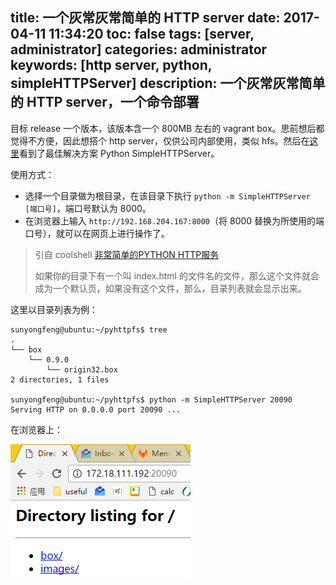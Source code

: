 title: 一个灰常灰常简单的 HTTP server
date: 2017-04-11 11:34:20
toc: false
tags: [server, administrator]
categories: administrator
keywords: [http server, python, simpleHTTPServer]
description: 一个灰常灰常简单的 HTTP server，一个命令部署
---

目标 release 一个版本，该版本含一个 800MB 左右的 vagrant box。思前想后都觉得不方便，因此想搭个 http server，仅供公司内部使用，类似 hfs。然后在[这里](https://superuser.com/questions/43618/which-lightweight-http-or-ftp-server-is-good-for-simple-file-transfer)看到了最佳解决方案 Python SimpleHTTPServer。

使用方式：

* 选择一个目录做为根目录，在该目录下执行 `python -m SimpleHTTPServer [端口号]`，端口号默认为 8000。
* 在浏览器上输入 `http://192.168.204.167:8000`（将 8000 替换为所使用的端口号），就可以在网页上进行操作了。

> 引自 coolshell [非常简单的PYTHON HTTP服务](http://coolshell.cn/articles/1480.html)
>
> 如果你的目录下有一个叫 index.html 的文件名的文件，那么这个文件就会成为一个默认页，如果没有这个文件，那么，目录列表就会显示出来。

这里以目录列表为例：

```
sunyongfeng@ubuntu:~/pyhttpfs$ tree
.
└── box
    └── 0.9.0
        └── origin32.box
2 directories, 1 files

sunyongfeng@ubuntu:~/pyhttpfs$ python -m SimpleHTTPServer 20090
Serving HTTP on 0.0.0.0 port 20090 ...
```

在浏览器上：

![SimpleHTTPServer](/images/tools/SimpleHTTPServer.png)
